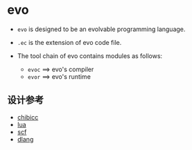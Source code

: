 # evo

- `evo` is designed to be an evolvable programming language. 

- `.ec` is the extension of evo code file. 

- The tool chain of evo contains modules as follows:
    - `evoc` ==> evo's compiler
    - `evor` ==> evo's runtime




## 设计参考

- [chibicc](https://www.sigbus.info/compilerbook)
- [lua](https://github.com/lua/lua.git)
- [scf](http://baseworks.info/gitweb/scf.git)
- [dlang](https://github.com/dlang/dlang.org.git)